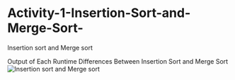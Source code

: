 # Activity-1-Insertion-Sort-and-Merge-Sort-
Insertion sort and Merge sort


Output of Each Runtime Differences Between Insertion Sort and Merge Sort
![Insertion sort and Merge sort](https://user-images.githubusercontent.com/60618940/74657500-5422d000-51cb-11ea-93d4-e513a2ee7ddf.png)
